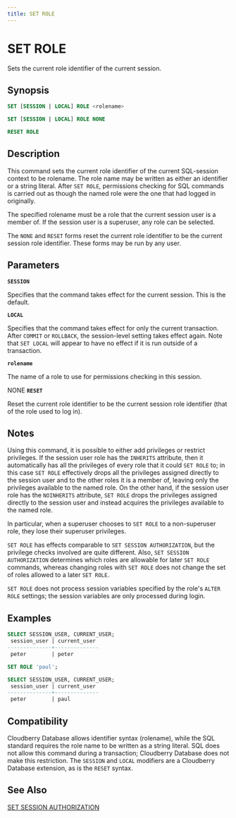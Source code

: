 ```yaml
---
title: SET ROLE
---
```


# SET ROLE

Sets the current role identifier of the current session.

## Synopsis

```sql
SET [SESSION | LOCAL] ROLE <rolename>

SET [SESSION | LOCAL] ROLE NONE

RESET ROLE
```

## Description

This command sets the current role identifier of the current SQL-session context to be rolename. The role name may be written as either an identifier or a string literal. After `SET ROLE`, permissions checking for SQL commands is carried out as though the named role were the one that had logged in originally.

The specified rolename must be a role that the current session user is a member of. If the session user is a superuser, any role can be selected.

The `NONE` and `RESET` forms reset the current role identifier to be the current session role identifier. These forms may be run by any user.

## Parameters

**`SESSION`**

Specifies that the command takes effect for the current session. This is the default.

**`LOCAL`**

Specifies that the command takes effect for only the current transaction. After `COMMIT` or `ROLLBACK`, the session-level setting takes effect again. Note that `SET LOCAL` will appear to have no effect if it is run outside of a transaction.

**`rolename`**

The name of a role to use for permissions checking in this session.

NONE
**`RESET`**

Reset the current role identifier to be the current session role identifier (that of the role used to log in).

## Notes

Using this command, it is possible to either add privileges or restrict privileges. If the session user role has the `INHERITS` attribute, then it automatically has all the privileges of every role that it could `SET ROLE` to; in this case `SET ROLE` effectively drops all the privileges assigned directly to the session user and to the other roles it is a member of, leaving only the privileges available to the named role. On the other hand, if the session user role has the `NOINHERITS` attribute, `SET ROLE` drops the privileges assigned directly to the session user and instead acquires the privileges available to the named role.

In particular, when a superuser chooses to `SET ROLE` to a non-superuser role, they lose their superuser privileges.

`SET ROLE` has effects comparable to `SET SESSION AUTHORIZATION`, but the privilege checks involved are quite different. Also, `SET SESSION AUTHORIZATION` determines which roles are allowable for later `SET ROLE` commands, whereas changing roles with `SET ROLE` does not change the set of roles allowed to a later `SET ROLE`.

`SET ROLE` does not process session variables specified by the role's `ALTER ROLE` settings; the session variables are only processed during login.

## Examples

```sql
SELECT SESSION_USER, CURRENT_USER;
 session_user | current_user 
--------------+--------------
 peter        | peter

SET ROLE 'paul';

SELECT SESSION_USER, CURRENT_USER;
 session_user | current_user 
--------------+--------------
 peter        | paul
```

## Compatibility

Cloudberry Database allows identifier syntax (rolename), while the SQL standard requires the role name to be written as a string literal. SQL does not allow this command during a transaction; Cloudberry Database does not make this restriction. The `SESSION` and `LOCAL` modifiers are a Cloudberry Database extension, as is the `RESET` syntax.

## See Also

[SET SESSION AUTHORIZATION](/docs/sql-stmts/sql-stmt-set-session-authorization.md)
